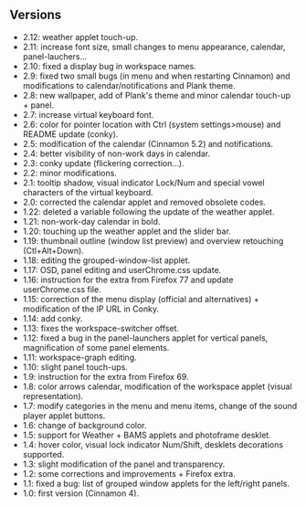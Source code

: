 ## Versions

* 2.12: weather applet touch-up.
* 2.11: increase font size, small changes to menu appearance, calendar, panel-lauchers...
* 2.10: fixed a display bug in workspace names.
* 2.9: fixed two small bugs (in menu and when restarting Cinnamon) and modifications to calendar/notifications and Plank theme.
* 2.8: new wallpaper, add of Plank's theme and minor calendar touch-up + panel.
* 2.7: increase virtual keyboard font.
* 2.6: color for pointer location with Ctrl (system settings>mouse) and README update (conky).
* 2.5: modification of the calendar (Cinnamon 5.2) and notifications.
* 2.4: better visibility of non-work days in calendar.
* 2.3: conky update (flickering correction…).
* 2.2: minor modifications.
* 2.1: tooltip shadow, visual indicator Lock/Num and special vowel characters of the virtual keyboard.
* 2.0: corrected the calendar applet and removed obsolete codes.
* 1.22: deleted a variable following the update of the weather applet.
* 1.21: non-work-day calendar in bold.
* 1.20: touching up the weather applet and the slider bar.
* 1.19: thumbnail outline (window list preview) and overview retouching (Ctl+Alt+Down).
* 1.18: editing the grouped-window-list applet.
* 1.17: OSD, panel editing and userChrome.css update.
* 1.16: instruction for the extra from Firefox 77 and update userChrome.css file.
* 1.15: correction of the menu display (official and alternatives) + modification of the IP URL in Conky.
* 1.14: add conky.
* 1.13: fixes the workspace-switcher offset.
* 1.12: fixed a bug in the panel-launchers applet for vertical panels, magnification of some panel elements.
* 1.11: workspace-graph editing.
* 1.10: slight panel touch-ups.
* 1.9: instruction for the extra from Firefox 69.
* 1.8: color arrows calendar, modification of the workspace applet (visual representation).
* 1.7: modify categories in the menu and menu items, change of the sound player applet buttons.
* 1.6: change of background color.
* 1.5: support for Weather + BAMS applets and photoframe desklet.
* 1.4: hover color, visual lock indicator Num/Shift, desklets decorations supported.
* 1.3: slight modification of the panel and transparency.
* 1.2: some corrections and improvements + Firefox extra.
* 1.1: fixed a bug: list of grouped window applets for the left/right panels.
* 1.0: first version (Cinnamon 4).
